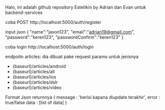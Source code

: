 Halo, ini adalah github repository Estetikin by Adrian dan Evan untuk backend-services

coba POST
http://localhost:5000/auth/register

input json
{
"name":"jason123",
"email":"adrian19@gmail.com",
"password":"keren123",
"passwordConfirm":"keren123"
}

coba login
http://localhost:5000/auth/login

endpoitn articles:
dia dibuat pake request params untuk jenisnya

- {baseurl}/articles/android
- {baseurl}/articles/all
- {baseurl}/articles/ios
- {baseurl}/articles/dslr
- {baseurl}/articles/video

Format Json returnnya
{
message : 'berisi kapana diupdate terakhir',
error : true/false
data : [list of data]
}
